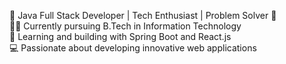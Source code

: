 🚀 Java Full Stack Developer | Tech Enthusiast | Problem Solver 🚀<br/>
👨‍💻 Currently pursuing B.Tech in Information Technology<br/>
🌱 Learning and building with Spring Boot and React.js<br/>
💻 Passionate about developing innovative web applications
<!---
pujakarakoti07/pujakarakoti07 is a ✨ special ✨ repository because its `README.md` (this file) appears on your GitHub profile.
You can click the Preview link to take a look at your changes.
--->
